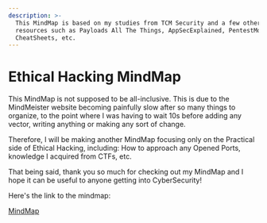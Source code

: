 ```yaml
---
description: >-
  This MindMap is based on my studies from TCM Security and a few other
  resources such as Payloads All The Things, AppSecExplained, PentestMonkey's
  CheatSheets, etc.
---
```


# Ethical Hacking MindMap

This MindMap is not supposed to be all-inclusive. This is due to the MindMeister website becoming painfully slow after so many things to organize, to the point where I was having to wait 10s before adding any vector, writing anything or making any sort of change.

Therefore, I will be making another MindMap focusing only on the Practical side of Ethical Hacking, including: How to approach any Opened Ports, knowledge I acquired from CTFs, etc.

That being said, thank you so much for checking out my MindMap and I hope it can be useful to anyone getting into CyberSecurity!

Here's the link to the mindmap:

[MindMap](https://mm.tt/app/map/3168466070?t=04FMYDGXYM)
